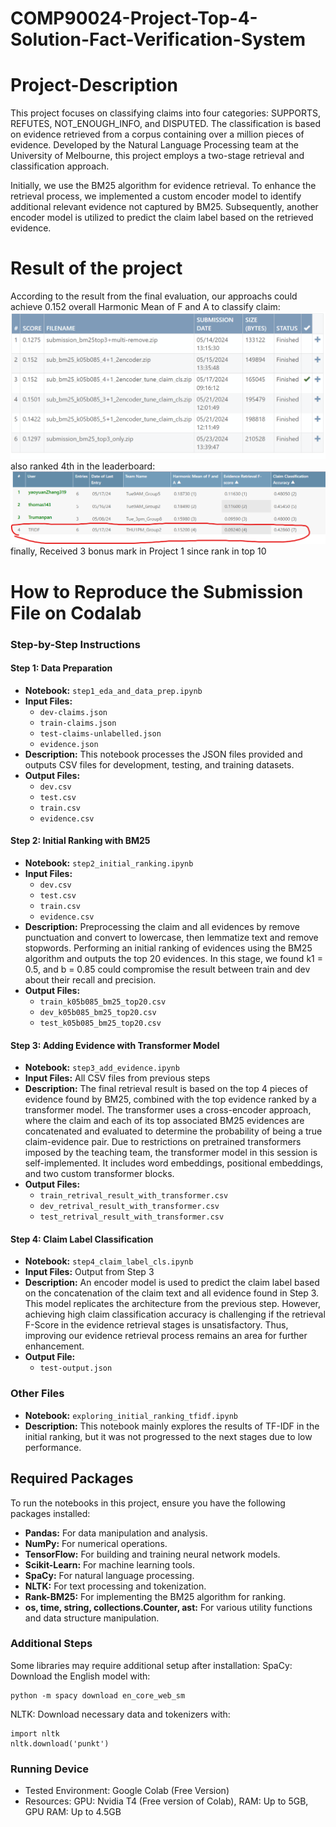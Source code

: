 # COMP90024-Project-Top-4-Solution-Fact-Verification-System

# Project-Description
This project focuses on classifying claims into four categories: SUPPORTS, REFUTES, NOT_ENOUGH_INFO, and DISPUTED. The classification is based on evidence retrieved from a corpus containing over a million pieces of evidence. Developed by the Natural Language Processing team at the University of Melbourne, this project employs a two-stage retrieval and classification approach.

Initially, we use the BM25 algorithm for evidence retrieval. To enhance the retrieval process, we implemented a custom encoder model to identify additional relevant evidence not captured by BM25. Subsequently, another encoder model is utilized to predict the claim label based on the retrieved evidence.

# Result of the project
According to the result from the final evaluation, our approachs could achieve 0.152 overall Harmonic Mean of F and A to classify claim:
![private and public result](final_score.png)
also ranked 4th in the leaderboard:
![private and public result](final_ranking.png)
finally, Received 3 bonus mark in Project 1 since rank in top 10

# How to Reproduce the Submission File on Codalab

### Step-by-Step Instructions

#### Step 1: Data Preparation

- **Notebook:** `step1_eda_and_data_prep.ipynb`
- **Input Files:**
  - `dev-claims.json`
  - `train-claims.json`
  - `test-claims-unlabelled.json`
  - `evidence.json`
- **Description:** This notebook processes the JSON files provided and outputs CSV files for development, testing, and training datasets.
- **Output Files:**
  - `dev.csv`
  - `test.csv`
  - `train.csv`
  - `evidence.csv`

#### Step 2: Initial Ranking with BM25

- **Notebook:** `step2_initial_ranking.ipynb`
- **Input Files:**
  - `dev.csv`
  - `test.csv`
  - `train.csv`
  - `evidence.csv`
- **Description:** Preprocessing the claim and all evidences by remove punctuation and convert to lowercase, then lemmatize text and remove stopwords. Performing an initial ranking of evidences using the BM25 algorithm and outputs the top 20 evidences. In this stage, we found k1 = 0.5, and b = 0.85 could compromise the result between train and dev about their recall and precision.
- **Output Files:**
  - `train_k05b085_bm25_top20.csv`
  - `dev_k05b085_bm25_top20.csv`
  - `test_k05b085_bm25_top20.csv`

#### Step 3: Adding Evidence with Transformer Model

- **Notebook:** `step3_add_evidence.ipynb`
- **Input Files:** All CSV files from previous steps
- **Description:** The final retrieval result is based on the top 4 pieces of evidence found by BM25, combined with the top evidence ranked by a transformer model. The transformer uses a cross-encoder approach, where the claim and each of its top associated BM25 evidences are concatenated and evaluated to determine the probability of being a true claim-evidence pair. Due to restrictions on pretrained transformers imposed by the teaching team, the transformer model in this session is self-implemented. It includes word embeddings, positional embeddings, and two custom transformer blocks. 
- **Output Files:**
  - `train_retrival_result_with_transformer.csv`
  - `dev_retrival_result_with_transformer.csv`
  - `test_retrival_result_with_transformer.csv`

#### Step 4: Claim Label Classification

- **Notebook:** `step4_claim_label_cls.ipynb`
- **Input Files:** Output from Step 3
- **Description:** An encoder model is used to predict the claim label based on the concatenation of the claim text and all evidence found in Step 3. This model replicates the architecture from the previous step. However, achieving high claim classification accuracy is challenging if the retrieval F-Score in the evidence retrieval stages is unsatisfactory. Thus, improving our evidence retrieval process remains an area for further enhancement.
- **Output File:**
  - `test-output.json`

### Other Files

- **Notebook:** `exploring_initial_ranking_tfidf.ipynb`
- **Description:** This notebook mainly explores the results of TF-IDF in the initial ranking, but it was not progressed to the next stages due to low performance.

## Required Packages

To run the notebooks in this project, ensure you have the following packages installed:

- **Pandas:** For data manipulation and analysis.
- **NumPy:** For numerical operations.
- **TensorFlow:** For building and training neural network models.
- **Scikit-Learn:** For machine learning tools.
- **SpaCy:** For natural language processing.
- **NLTK:** For text processing and tokenization.
- **Rank-BM25:** For implementing the BM25 algorithm for ranking.
- **os, time, string, collections.Counter, ast:** For various utility functions and data structure manipulation.

### Additional Steps
Some libraries may require additional setup after installation:
SpaCy: Download the English model with:
```
python -m spacy download en_core_web_sm
```
NLTK: Download necessary data and tokenizers with:
```
import nltk
nltk.download('punkt')
```
### Running Device
- Tested Environment: Google Colab (Free Version)
- Resources: GPU: Nvidia T4 (Free version of Colab), RAM: Up to 5GB, GPU RAM: Up to 4.5GB
